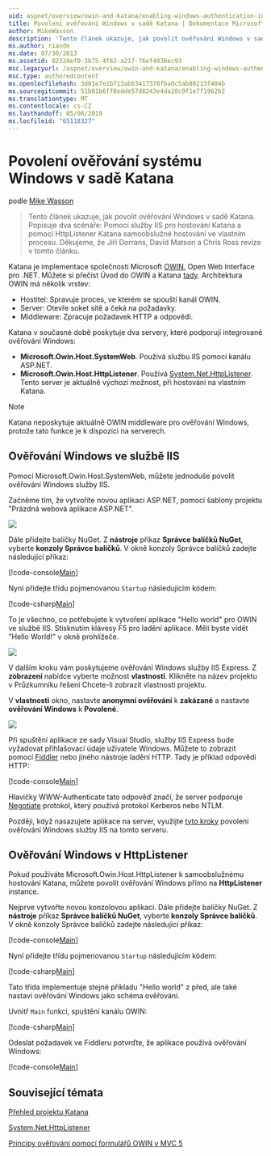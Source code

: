 ```yaml
---
uid: aspnet/overview/owin-and-katana/enabling-windows-authentication-in-katana
title: Povolení ověřování Windows v sadě Katana | Dokumentace Microsoftu
author: MikeWasson
description: 'Tento článek ukazuje, jak povolit ověřování Windows v sadě Katana. Popisuje dva scénáře: Pomocí služby IIS pro hostování Katana a pomocí HttpListener k samoobslužnému hostování Kat...'
ms.author: riande
ms.date: 07/30/2013
ms.assetid: 82324ef0-3b75-4f63-a217-76ef4036ec93
msc.legacyurl: /aspnet/overview/owin-and-katana/enabling-windows-authentication-in-katana
msc.type: authoredcontent
ms.openlocfilehash: 3d81e7e1bf13ab63417378fba0c5ab80213f404b
ms.sourcegitcommit: 51b01b6ff8edde57d8243e4da28c9f1e7f1962b2
ms.translationtype: MT
ms.contentlocale: cs-CZ
ms.lasthandoff: 05/06/2019
ms.locfileid: "65118327"
---
```

# <a name="enabling-windows-authentication-in-katana"></a>Povolení ověřování systému Windows v sadě Katana

podle [Mike Wasson](https://github.com/MikeWasson)

> Tento článek ukazuje, jak povolit ověřování Windows v sadě Katana. Popisuje dva scénáře: Pomocí služby IIS pro hostování Katana a pomocí HttpListener Katana samoobslužné hostování ve vlastním procesu. Děkujeme, že Jiří Dorrans, David Matson a Chris Ross revize v tomto článku.

Katana je implementace společnosti Microsoft [OWIN](http://owin.org/), Open Web Interface pro .NET. Můžete si přečíst Úvod do OWIN a Katana [tady](an-overview-of-project-katana.md). Architektura OWIN má několik vrstev:

- Hostitel: Spravuje proces, ve kterém se spouští kanál OWIN.
- Server: Otevře soket sítě a čeká na požadavky.
- Middleware: Zpracuje požadavek HTTP a odpovědí.

Katana v současné době poskytuje dva servery, které podporují integrované ověřování Windows:

- **Microsoft.Owin.Host.SystemWeb**. Používá službu IIS pomocí kanálu ASP.NET.
- **Microsoft.Owin.Host.HttpListener**. Používá [System.Net.HttpListener](https://msdn.microsoft.com/library/system.net.httplistener.aspx). Tento server je aktuálně výchozí možnost, při hostování na vlastním Katana.

> [!NOTE]
> Katana neposkytuje aktuálně OWIN middleware pro ověřování Windows, protože tato funkce je k dispozici na serverech.

## <a name="windows-authentication-in-iis"></a>Ověřování Windows ve službě IIS

Pomocí Microsoft.Owin.Host.SystemWeb, můžete jednoduše povolit ověřování Windows služby IIS.

Začněme tím, že vytvoříte novou aplikaci ASP.NET, pomocí šablony projektu "Prázdná webová aplikace ASP.NET".

![](enabling-windows-authentication-in-katana/_static/image1.png)

Dále přidejte balíčky NuGet. Z **nástroje** příkaz **Správce balíčků NuGet**, vyberte **konzoly Správce balíčků**. V okně konzoly Správce balíčků zadejte následující příkaz:

[!code-console[Main](enabling-windows-authentication-in-katana/samples/sample1.cmd)]

Nyní přidejte třídu pojmenovanou `Startup` následujícím kódem:

[!code-csharp[Main](enabling-windows-authentication-in-katana/samples/sample2.cs)]

To je všechno, co potřebujete k vytvoření aplikace "Hello world" pro OWIN ve službě IIS. Stisknutím klávesy F5 pro ladění aplikace. Měli byste vidět "Hello World!" v okně prohlížeče.

![](enabling-windows-authentication-in-katana/_static/image2.png)

V dalším kroku vám poskytujeme ověřování Windows služby IIS Express. Z **zobrazení** nabídce vyberte možnost **vlastnosti**. Klikněte na název projektu v Průzkumníku řešení Chcete-li zobrazit vlastnosti projektu.

V **vlastnosti** okno, nastavte **anonymní ověřování** k **zakázané** a nastavte **ověřování Windows** k  **Povolené**.

![](enabling-windows-authentication-in-katana/_static/image3.png)

Při spuštění aplikace ze sady Visual Studio, služby IIS Express bude vyžadovat přihlašovací údaje uživatele Windows. Můžete to zobrazit pomocí [Fiddler](http://fiddler2.com/home) nebo jiného nástroje ladění HTTP. Tady je příklad odpovědi HTTP:

[!code-console[Main](enabling-windows-authentication-in-katana/samples/sample3.cmd?highlight=1,5-6)]

Hlavičky WWW-Authenticate tato odpověď značí, že server podporuje [Negotiate](http://www.ietf.org/rfc/rfc4559.txt) protokol, který používá protokol Kerberos nebo NTLM.

Později, když nasazujete aplikace na server, využijte [tyto kroky](https://www.iis.net/configreference/system.webserver/security/authentication/windowsauthentication) povolení ověřování Windows služby IIS na tomto serveru.

## <a name="windows-authentication-in-httplistener"></a>Ověřování Windows v HttpListener

Pokud používáte Microsoft.Owin.Host.HttpListener k samoobslužnému hostování Katana, můžete povolit ověřování Windows přímo na **HttpListener** instance.

Nejprve vytvořte novou konzolovou aplikaci. Dále přidejte balíčky NuGet. Z **nástroje** příkaz **Správce balíčků NuGet**, vyberte **konzoly Správce balíčků**. V okně konzoly Správce balíčků zadejte následující příkaz:

[!code-console[Main](enabling-windows-authentication-in-katana/samples/sample4.cmd)]

Nyní přidejte třídu pojmenovanou `Startup` následujícím kódem:

[!code-csharp[Main](enabling-windows-authentication-in-katana/samples/sample5.cs)]

Tato třída implementuje stejné příkladu "Hello world" z před, ale také nastaví ověřování Windows jako schéma ověřování.

Uvnitř `Main` funkci, spuštění kanálu OWIN:

[!code-csharp[Main](enabling-windows-authentication-in-katana/samples/sample6.cs)]

Odeslat požadavek ve Fiddleru potvrďte, že aplikace používá ověřování Windows:

[!code-console[Main](enabling-windows-authentication-in-katana/samples/sample7.cmd?highlight=1,4-5)]

## <a name="related-topics"></a>Související témata

[Přehled projektu Katana](an-overview-of-project-katana.md)

[System.Net.HttpListener](https://msdn.microsoft.com/library/system.net.httplistener.aspx)

[Principy ověřování pomocí formulářů OWIN v MVC 5](https://blogs.msdn.com/b/webdev/archive/2013/07/03/understanding-owin-forms-authentication-in-mvc-5.aspx)
